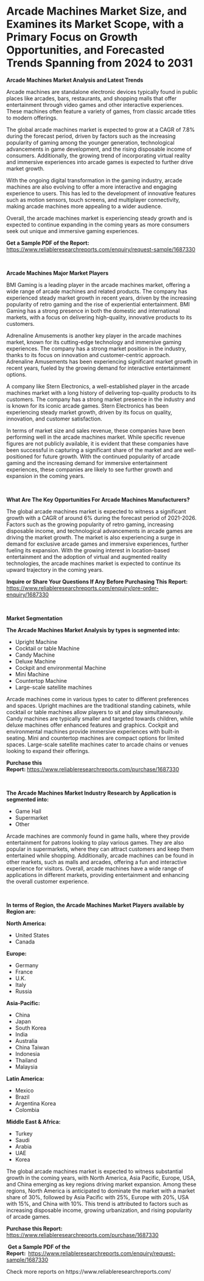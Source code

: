 <p><h1>Arcade Machines Market Size, and Examines its Market Scope, with a Primary Focus on Growth Opportunities, and Forecasted Trends Spanning from 2024 to 2031</h1></p><p><strong>Arcade Machines Market Analysis and Latest Trends</strong></p>
<p><p>Arcade machines are standalone electronic devices typically found in public places like arcades, bars, restaurants, and shopping malls that offer entertainment through video games and other interactive experiences. These machines often feature a variety of games, from classic arcade titles to modern offerings.</p><p>The global arcade machines market is expected to grow at a CAGR of 7.8% during the forecast period, driven by factors such as the increasing popularity of gaming among the younger generation, technological advancements in game development, and the rising disposable income of consumers. Additionally, the growing trend of incorporating virtual reality and immersive experiences into arcade games is expected to further drive market growth.</p><p>With the ongoing digital transformation in the gaming industry, arcade machines are also evolving to offer a more interactive and engaging experience to users. This has led to the development of innovative features such as motion sensors, touch screens, and multiplayer connectivity, making arcade machines more appealing to a wider audience.</p><p>Overall, the arcade machines market is experiencing steady growth and is expected to continue expanding in the coming years as more consumers seek out unique and immersive gaming experiences.</p></p>
<p><strong>Get a Sample PDF of the Report:&nbsp;</strong> <a href="https://www.reliableresearchreports.com/enquiry/request-sample/1687330">https://www.reliableresearchreports.com/enquiry/request-sample/1687330</a></p>
<p>&nbsp;</p>
<p><strong>Arcade Machines Major Market Players</strong></p>
<p><p>BMI Gaming is a leading player in the arcade machines market, offering a wide range of arcade machines and related products. The company has experienced steady market growth in recent years, driven by the increasing popularity of retro gaming and the rise of experiential entertainment. BMI Gaming has a strong presence in both the domestic and international markets, with a focus on delivering high-quality, innovative products to its customers.</p><p>Adrenaline Amusements is another key player in the arcade machines market, known for its cutting-edge technology and immersive gaming experiences. The company has a strong market position in the industry, thanks to its focus on innovation and customer-centric approach. Adrenaline Amusements has been experiencing significant market growth in recent years, fueled by the growing demand for interactive entertainment options.</p><p>A company like Stern Electronics, a well-established player in the arcade machines market with a long history of delivering top-quality products to its customers. The company has a strong market presence in the industry and is known for its iconic arcade games. Stern Electronics has been experiencing steady market growth, driven by its focus on quality, innovation, and customer satisfaction.</p><p>In terms of market size and sales revenue, these companies have been performing well in the arcade machines market. While specific revenue figures are not publicly available, it is evident that these companies have been successful in capturing a significant share of the market and are well-positioned for future growth. With the continued popularity of arcade gaming and the increasing demand for immersive entertainment experiences, these companies are likely to see further growth and expansion in the coming years.</p></p>
<p>&nbsp;</p>
<p><strong>What Are The Key Opportunities For Arcade Machines Manufacturers?</strong></p>
<p><p>The global arcade machines market is expected to witness a significant growth with a CAGR of around 6% during the forecast period of 2021-2026. Factors such as the growing popularity of retro gaming, increasing disposable income, and technological advancements in arcade games are driving the market growth. The market is also experiencing a surge in demand for exclusive arcade games and immersive experiences, further fueling its expansion. With the growing interest in location-based entertainment and the adoption of virtual and augmented reality technologies, the arcade machines market is expected to continue its upward trajectory in the coming years.</p></p>
<p><strong>Inquire or Share Your Questions If Any Before Purchasing This Report:</strong> <a href="https://www.reliableresearchreports.com/enquiry/pre-order-enquiry/1687330">https://www.reliableresearchreports.com/enquiry/pre-order-enquiry/1687330</a></p>
<p>&nbsp;</p>
<p><strong>Market Segmentation</strong></p>
<p><strong>The Arcade Machines Market Analysis by types is segmented into:</strong></p>
<p><ul><li>Upright Machine</li><li>Cocktail or table Machine</li><li>Candy Machine</li><li>Deluxe Machine</li><li>Cockpit and environmental Machine</li><li>Mini Machine</li><li>Countertop Machine</li><li>Large-scale satellite machines</li></ul></p>
<p><p>Arcade machines come in various types to cater to different preferences and spaces. Upright machines are the traditional standing cabinets, while cocktail or table machines allow players to sit and play simultaneously. Candy machines are typically smaller and targeted towards children, while deluxe machines offer enhanced features and graphics. Cockpit and environmental machines provide immersive experiences with built-in seating. Mini and countertop machines are compact options for limited spaces. Large-scale satellite machines cater to arcade chains or venues looking to expand their offerings.</p></p>
<p><strong>Purchase this Report:&nbsp;</strong><a href="https://www.reliableresearchreports.com/purchase/1687330">https://www.reliableresearchreports.com/purchase/1687330</a></p>
<p>&nbsp;</p>
<p><strong>The Arcade Machines Market Industry Research by Application is segmented into:</strong></p>
<p><ul><li>Game Hall</li><li>Supermarket</li><li>Other</li></ul></p>
<p><p>Arcade machines are commonly found in game halls, where they provide entertainment for patrons looking to play various games. They are also popular in supermarkets, where they can attract customers and keep them entertained while shopping. Additionally, arcade machines can be found in other markets, such as malls and arcades, offering a fun and interactive experience for visitors. Overall, arcade machines have a wide range of applications in different markets, providing entertainment and enhancing the overall customer experience.</p></p>
<p>&nbsp;</p>
<p><strong>In terms of Region, the Arcade Machines Market Players available by Region are:</strong></p>
<p>
    <p> <strong> North America: </strong>
        <ul>
            <li>United States</li>
            <li>Canada</li>
        </ul>
        </p> 
    <p> <strong> Europe: </strong>
        <ul>
            <li>Germany</li>
            <li>France</li>
            <li>U.K.</li>
            <li>Italy</li>
            <li>Russia</li>
        </ul>
        </p> 
    <p> <strong> Asia-Pacific: </strong>
        <ul>
            <li>China</li>
            <li>Japan</li>
            <li>South Korea</li>
            <li>India</li>
            <li>Australia</li>
            <li>China Taiwan</li>
            <li>Indonesia</li>
            <li>Thailand</li>
            <li>Malaysia</li>
        </ul>
        </p> 
    <p> <strong> Latin America: </strong>
        <ul>
            <li>Mexico</li>
            <li>Brazil</li>
            <li>Argentina Korea</li>
            <li>Colombia</li>
        </ul>
        </p> 
    <p> <strong> Middle East & Africa: </strong>
        <ul>
            <li>Turkey</li>
            <li>Saudi</li>
            <li>Arabia</li>
            <li>UAE</li>
            <li>Korea</li>
        </ul>
    </p>
    </p>
<p><p>The global arcade machines market is expected to witness substantial growth in the coming years, with North America, Asia Pacific, Europe, USA, and China emerging as key regions driving market expansion. Among these regions, North America is anticipated to dominate the market with a market share of 30%, followed by Asia Pacific with 25%, Europe with 20%, USA with 15%, and China with 10%. This trend is attributed to factors such as increasing disposable income, growing urbanization, and rising popularity of arcade games.</p></p>
<p><strong>Purchase this Report: </strong><a href="https://www.reliableresearchreports.com/purchase/1687330">https://www.reliableresearchreports.com/purchase/1687330</a></p>
<p>&nbsp;<strong>Get a Sample PDF of the Report:&nbsp;&nbsp;</strong><a href="https://www.reliableresearchreports.com/enquiry/request-sample/1687330">https://www.reliableresearchreports.com/enquiry/request-sample/1687330</a></p>
<p><strong></strong></p>
<p>Check more reports on https://www.reliableresearchreports.com/</p>